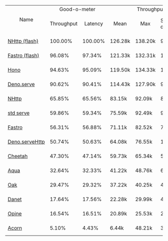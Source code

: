 <table>
<tr>
    <td align="center" rowspan="2">Name</td>
    <td align="center" colspan="2">Good-o-meter</td>
    <td align="center" colspan="4">Throughput (rps)</td>
    <td align="center" colspan="3">Latency (ms)</td>
</tr>
<tr>
    <!-- still Name -->
    <td align="center">Throughput</td>
    <td align="center">Latency</td>
    <td align="center">Mean</td>
    <td align="center">Max</td>
    <td align="center">Standard deviation</td>
    <td align="center">Size per second</td>
    <td align="center">Avg</td>
    <td align="center">Min</td>
    <td align="center">Max</td>
</tr><tr>
    <td><a href="./nhttp_flash.ts.md">NHttp (flash)</a></td>
    <td>100.00%</td>
    <td>100.00%</td>
    <td>126.28k</td>
    <td>138.20k</td>
    <td>9.85k</td>
    <td>2.20 MiB</td>
    <td>0.50</td>
    <td>0.36</td>
    <td>1.53</td>
</tr>
<tr>
    <td><a href="./fastro_flash.ts.md">Fastro (flash)</a></td>
    <td>96.08%</td>
    <td>97.34%</td>
    <td>121.33k</td>
    <td>132.31k</td>
    <td>13.58k</td>
    <td>2.13 MiB</td>
    <td>0.52</td>
    <td>0.39</td>
    <td>2.09</td>
</tr>
<tr>
    <td><a href="./hono.ts.md">Hono</a></td>
    <td>94.63%</td>
    <td>95.09%</td>
    <td>119.50k</td>
    <td>134.33k</td>
    <td>14.23k</td>
    <td>2.09 MiB</td>
    <td>0.53</td>
    <td>0.39</td>
    <td>2.96</td>
</tr>
<tr>
    <td><a href="./deno_serve.ts.md">Deno.serve</a></td>
    <td>90.62%</td>
    <td>90.41%</td>
    <td>114.43k</td>
    <td>127.90k</td>
    <td>9.72k</td>
    <td>1.99 MiB</td>
    <td>0.55</td>
    <td>0.41</td>
    <td>2.61</td>
</tr>
<tr>
    <td><a href="./nhttp.ts.md">NHttp</a></td>
    <td>65.85%</td>
    <td>65.56%</td>
    <td>83.15k</td>
    <td>92.09k</td>
    <td>8.76k</td>
    <td>1.45 MiB</td>
    <td>0.77</td>
    <td>0.57</td>
    <td>3.45</td>
</tr>
<tr>
    <td><a href="./deno_std_serve.ts.md">std serve</a></td>
    <td>59.86%</td>
    <td>59.34%</td>
    <td>75.59k</td>
    <td>92.49k</td>
    <td>9.77k</td>
    <td>1.31 MiB</td>
    <td>0.85</td>
    <td>0.49</td>
    <td>3.46</td>
</tr>
<tr>
    <td><a href="./fastro.ts.md">Fastro</a></td>
    <td>56.31%</td>
    <td>56.88%</td>
    <td>71.11k</td>
    <td>82.52k</td>
    <td>7.91k</td>
    <td>1.26 MiB</td>
    <td>0.88</td>
    <td>0.49</td>
    <td>3.65</td>
</tr>
<tr>
    <td><a href="./deno_serveHttp.ts.md">Deno.serveHttp</a></td>
    <td>50.74%</td>
    <td>50.63%</td>
    <td>64.08k</td>
    <td>76.55k</td>
    <td>10.21k</td>
    <td>1.12 MiB</td>
    <td>0.99</td>
    <td>0.56</td>
    <td>3.54</td>
</tr>
<tr>
    <td><a href="./cheetah.ts.md">Cheetah</a></td>
    <td>47.30%</td>
    <td>47.14%</td>
    <td>59.73k</td>
    <td>65.34k</td>
    <td>5.78k</td>
    <td>1.04 MiB</td>
    <td>1.06</td>
    <td>0.77</td>
    <td>3.35</td>
</tr>
<tr>
    <td><a href="./aqua.ts.md">Aqua</a></td>
    <td>32.64%</td>
    <td>32.33%</td>
    <td>41.22k</td>
    <td>48.76k</td>
    <td>6.04k</td>
    <td>0.72 MiB</td>
    <td>1.55</td>
    <td>0.76</td>
    <td>6.04</td>
</tr>
<tr>
    <td><a href="./oak.ts.md">Oak</a></td>
    <td>29.47%</td>
    <td>29.32%</td>
    <td>37.22k</td>
    <td>40.25k</td>
    <td>4.28k</td>
    <td>0.65 MiB</td>
    <td>1.71</td>
    <td>0.93</td>
    <td>4.91</td>
</tr>
<tr>
    <td><a href="./danet.ts.md">Danet</a></td>
    <td>17.64%</td>
    <td>17.56%</td>
    <td>22.28k</td>
    <td>29.99k</td>
    <td>4.83k</td>
    <td>0.39 MiB</td>
    <td>2.86</td>
    <td>0.89</td>
    <td>8.30</td>
</tr>
<tr>
    <td><a href="./opine.ts.md">Opine</a></td>
    <td>16.54%</td>
    <td>16.51%</td>
    <td>20.89k</td>
    <td>25.53k</td>
    <td>2.54k</td>
    <td>0.37 MiB</td>
    <td>3.04</td>
    <td>1.71</td>
    <td>8.16</td>
</tr>
<tr>
    <td><a href="./acorn.ts.md">Acorn</a></td>
    <td>5.10%</td>
    <td>4.43%</td>
    <td>6.44k</td>
    <td>48.21k</td>
    <td>3.40k</td>
    <td>0.10 MiB</td>
    <td>11.31</td>
    <td>4.89</td>
    <td>25.53</td>
</tr>
</table>
